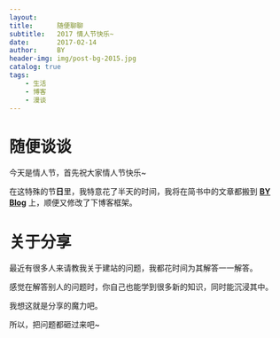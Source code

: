 ```yaml
---
layout:     
title:      随便聊聊
subtitle:   2017 情人节快乐~ 
date:       2017-02-14
author:     BY
header-img: img/post-bg-2015.jpg
catalog: true
tags:
    - 生活
    - 博客
    - 漫谈
---
```


# 随便谈谈

今天是情人节，首先祝大家情人节快乐~

在这特殊的节**日**里，我特意花了半天的时间，我将在简书中的文章都搬到 [**BY Blog**](http://qiubaiying.github.io) 上，顺便又修改了下博客框架。

# 关于分享

最近有很多人来请教我关于建站的问题，我都花时间为其解答一一解答。

感觉在解答别人的问题时，你自己也能学到很多新的知识，同时能沉浸其中。

我想这就是分享的魔力吧。

所以，把问题都砸过来吧~




